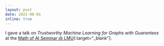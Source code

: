 ```yaml
---
layout: post
date: 2021-06-01
inline: true
---
```


I gave a talk on *Trustworthy Machine Learning for Graphs with Guarantees* at the [Math of AI Seminar @ LMU](https://www.ai.math.uni-muenchen.de/talks/index.html){:target="_blank"}.
